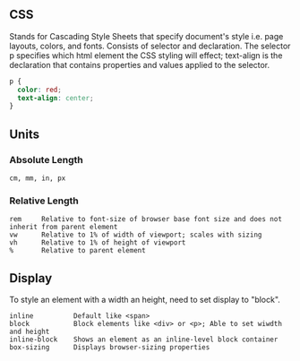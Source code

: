 ## CSS

Stands for Cascading Style Sheets that specify document's style i.e. page layouts, colors, and fonts. Consists of selector and declaration. The selector p specifies which html element the CSS styling will effect; text-align is the declaration that contains properties and values applied to the selector.

```css
p {
  color: red;
  text-align: center;
}
```

## Units

### Absolute Length

```
cm, mm, in, px
```

### Relative Length

```
rem     Relative to font-size of browser base font size and does not inherit from parent element
vw      Relative to 1% of width of viewport; scales with sizing
vh      Relative to 1% of height of viewport
%       Relative to parent element
```

## Display

To style an element with a width an height, need to set display to "block".

```
inline          Default like <span>
block           Block elements like <div> or <p>; Able to set wiwdth and height
inline-block    Shows an element as an inline-level block container
box-sizing      Displays browser-sizing properties
```


